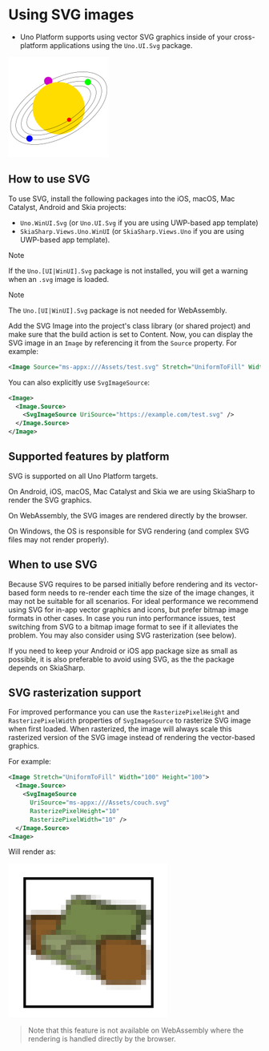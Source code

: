 # Using SVG images

* Uno Platform supports using vector SVG graphics inside of your cross-platform applications using the `Uno.UI.Svg` package.


![Uno SVG sample](../Assets/features/svg/heliocentric.png)

<!-- Add any additional information on platform-specific limitations and constraints -->

## How to use SVG

To use SVG, install the following packages into the iOS, macOS, Mac Catalyst, Android and Skia projects:

-  `Uno.WinUI.Svg` (or `Uno.UI.Svg` if you are using UWP-based app template)
-  `SkiaSharp.Views.Uno.WinUI` (or `SkiaSharp.Views.Uno` if you are using UWP-based app template).

> [!NOTE]
> If the `Uno.[UI|WinUI].Svg` package is not installed, you will get a warning when an `.svg` image is loaded.

> [!NOTE]
> The `Uno.[UI|WinUI].Svg` package is not needed for WebAssembly.

Add the SVG Image into the project's class library (or shared project) and make sure that the build action is set to Content.
Now, you can display the SVG image in an `Image` by referencing it from the `Source` property. For example:

```xml
<Image Source="ms-appx:///Assets/test.svg" Stretch="UniformToFill" Width="100" Height="100" />
```

You can also explicitly use `SvgImageSource`:

```xml
<Image>
  <Image.Source>
    <SvgImageSource UriSource="https://example.com/test.svg" />
  </Image.Source>
</Image>
```

## Supported features by platform

SVG is supported on all Uno Platform targets. 

On Android, iOS, macOS, Mac Catalyst and Skia we are using SkiaSharp to render the SVG graphics.

On WebAssembly, the SVG images are rendered directly by the browser.

On Windows, the OS is responsible for SVG rendering (and complex SVG files may not render properly).

## When to use SVG

Because SVG requires to be parsed initially before rendering and its vector-based form needs to re-render each time the size of the image changes, it may not be suitable for all scenarios. For ideal performance we recommend using SVG for in-app vector graphics and icons, but prefer bitmap image formats in other cases. In case you run into performance issues, test switching from SVG to a bitmap image format to see if it alleviates the problem. You may also consider using SVG rasterization (see below).

If you need to keep your Android or iOS app package size as small as possible, it is also preferable to avoid using SVG, as the the package depends on SkiaSharp.

## SVG rasterization support

For improved performance you can use the `RasterizePixelHeight` and `RasterizePixelWidth` properties of `SvgImageSource` to rasterize SVG image when first loaded. When rasterized, the image will always scale this rasterized version of the SVG image instead of rendering the vector-based graphics.

For example:

```xml
<Image Stretch="UniformToFill" Width="100" Height="100">
  <Image.Source>
    <SvgImageSource 
      UriSource="ms-appx:///Assets/couch.svg" 
      RasterizePixelHeight="10" 
      RasterizePixelWidth="10" />
  </Image.Source>
<Image>
```

Will render as:


![Scaled up](../Assets/features/svg/rasterized.png)

> Note that this feature is not available on WebAssembly where the rendering is handled directly by the browser.
